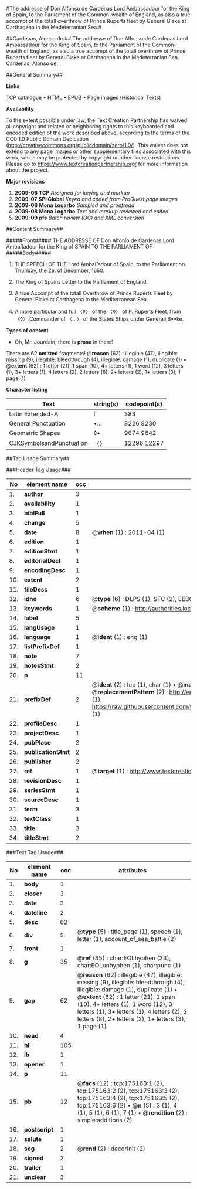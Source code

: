#The addresse of Don Alfonso de Cardenas Lord Ambassadour for the King of Spain, to the Parliament of the Common-wealth of England, as also a true accompt of the totall overthrow of Prince Ruperts fleet by General Blake at Carthagena in the Medeterranian Sea.#

##Cardenas, Alonso de.##
The addresse of Don Alfonso de Cardenas Lord Ambassadour for the King of Spain, to the Parliament of the Common-wealth of England, as also a true accompt of the totall overthrow of Prince Ruperts fleet by General Blake at Carthagena in the Medeterranian Sea.
Cardenas, Alonso de.

##General Summary##

**Links**

[TCP catalogue](http://www.ota.ox.ac.uk/tcp/)  • 
[HTML](http://tei.it.ox.ac.uk/tcp/Texts-HTML/free/B02/B02254.html)  • 
[EPUB](http://tei.it.ox.ac.uk/tcp/Texts-EPUB/free/B02/B02254.epub) • 
[Page images (Historical Texts)](https://historicaltexts.jisc.ac.uk/eebo-51617746e)

**Availability**

To the extent possible under law, the Text Creation Partnership has waived all copyright and related or neighboring rights to this keyboarded and encoded edition of the work described above, according to the terms of the CC0 1.0 Public Domain Dedication (http://creativecommons.org/publicdomain/zero/1.0/). This waiver does not extend to any page images or other supplementary files associated with this work, which may be protected by copyright or other license restrictions. Please go to https://www.textcreationpartnership.org/ for more information about the project.

**Major revisions**

1. __2009-06__ __TCP__ *Assigned for keying and markup*
1. __2009-07__ __SPi Global__ *Keyed and coded from ProQuest page images*
1. __2009-08__ __Mona Logarbo__ *Sampled and proofread*
1. __2009-08__ __Mona Logarbo__ *Text and markup reviewed and edited*
1. __2009-09__ __pfs__ *Batch review (QC) and XML conversion*

##Content Summary##

#####Front#####
THE ADDRESSE OF Don Alfonſo de Cardenas Lord Ambaſſadour for the King of SPAIN TO THE PARLIAMENT OF 
#####Body#####

1. THE SPEECH OF THE Lord Ambaſſadour of Spain, to the Parliament on Thurſday, the 26. of December, 1650.

1. The King of Spains Letter to the Parliament of England.

1. A true Accompt of the totall Overthrow of Prince Ruperts Fleet by General Blake at Carthagena in the Mediterranean Sea.

1. A more particular and full 〈◊〉 of the 〈◊〉 of P. Ruperts Fleet, from 〈◊〉 Commander of 〈…〉 of the States Ships under Generall B••ke.

**Types of content**

  * Oh, Mr. Jourdain, there is **prose** in there!

There are 62 **omitted** fragments! 
 @__reason__ (62) : illegible (47), illegible: missing (9), illegible: bleedthrough (4), illegible: damage (1), duplicate (1)  •  @__extent__ (62) : 1 letter (21), 1 span (10), 4+ letters (1), 1 word (12), 3 letters (1), 3+ letters (1), 4 letters (2), 2 letters (8), 2+ letters (2), 1+ letters (3), 1 page (1)

**Character listing**


|Text|string(s)|codepoint(s)|
|---|---|---|
|Latin Extended-A|ſ|383|
|General Punctuation|•…|8226 8230|
|Geometric Shapes|◊▪|9674 9642|
|CJKSymbolsandPunctuation|〈〉|12296 12297|

##Tag Usage Summary##

###Header Tag Usage###

|No|element name|occ|attributes|
|---|---|---|---|
|1.|__author__|3||
|2.|__availability__|1||
|3.|__biblFull__|1||
|4.|__change__|5||
|5.|__date__|8| @__when__ (1) : 2011-04 (1)|
|6.|__edition__|1||
|7.|__editionStmt__|1||
|8.|__editorialDecl__|1||
|9.|__encodingDesc__|1||
|10.|__extent__|2||
|11.|__fileDesc__|1||
|12.|__idno__|6| @__type__ (6) : DLPS (1), STC (2), EEBO-CITATION (1), OCLC (1), VID (1)|
|13.|__keywords__|1| @__scheme__ (1) : http://authorities.loc.gov/ (1)|
|14.|__label__|5||
|15.|__langUsage__|1||
|16.|__language__|1| @__ident__ (1) : eng (1)|
|17.|__listPrefixDef__|1||
|18.|__note__|7||
|19.|__notesStmt__|2||
|20.|__p__|11||
|21.|__prefixDef__|2| @__ident__ (2) : tcp (1), char (1)  •  @__matchPattern__ (2) : ([0-9\-]+):([0-9IVX]+) (1), (.+) (1)  •  @__replacementPattern__ (2) : http://eebo.chadwyck.com/downloadtiff?vid=$1&page=$2 (1), https://raw.githubusercontent.com/textcreationpartnership/Texts/master/tcpchars.xml#$1 (1)|
|22.|__profileDesc__|1||
|23.|__projectDesc__|1||
|24.|__pubPlace__|2||
|25.|__publicationStmt__|2||
|26.|__publisher__|2||
|27.|__ref__|1| @__target__ (1) : http://www.textcreationpartnership.org/docs/. (1)|
|28.|__revisionDesc__|1||
|29.|__seriesStmt__|1||
|30.|__sourceDesc__|1||
|31.|__term__|3||
|32.|__textClass__|1||
|33.|__title__|3||
|34.|__titleStmt__|2||


###Text Tag Usage###

|No|element name|occ|attributes|
|---|---|---|---|
|1.|__body__|1||
|2.|__closer__|3||
|3.|__date__|3||
|4.|__dateline__|2||
|5.|__desc__|62||
|6.|__div__|5| @__type__ (5) : title_page (1), speech (1), letter (1), account_of_sea_battle (2)|
|7.|__front__|1||
|8.|__g__|35| @__ref__ (35) : char:EOLhyphen (33), char:EOLunhyphen (1), char:punc (1)|
|9.|__gap__|62| @__reason__ (62) : illegible (47), illegible: missing (9), illegible: bleedthrough (4), illegible: damage (1), duplicate (1)  •  @__extent__ (62) : 1 letter (21), 1 span (10), 4+ letters (1), 1 word (12), 3 letters (1), 3+ letters (1), 4 letters (2), 2 letters (8), 2+ letters (2), 1+ letters (3), 1 page (1)|
|10.|__head__|4||
|11.|__hi__|105||
|12.|__lb__|1||
|13.|__opener__|1||
|14.|__p__|11||
|15.|__pb__|12| @__facs__ (12) : tcp:175163:1 (2), tcp:175163:2 (2), tcp:175163:3 (2), tcp:175163:4 (2), tcp:175163:5 (2), tcp:175163:6 (2)  •  @__n__ (5) : 3 (1), 4 (1), 5 (1), 6 (1), 7 (1)  •  @__rendition__ (2) : simple:additions (2)|
|16.|__postscript__|1||
|17.|__salute__|1||
|18.|__seg__|2| @__rend__ (2) : decorInit (2)|
|19.|__signed__|2||
|20.|__trailer__|1||
|21.|__unclear__|3||
